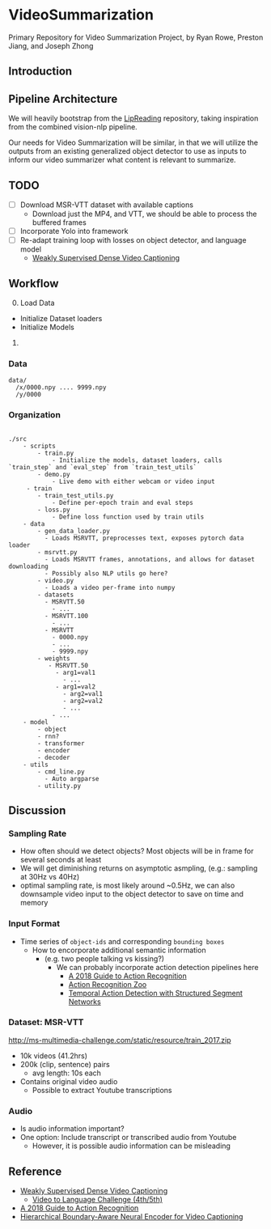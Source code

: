 # VideoSummarization

Primary Repository for Video Summarization Project, by Ryan Rowe, Preston Jiang,
and Joseph Zhong

## Introduction

## Pipeline Architecture

We will heavily bootstrap from the
[LipReading](https://github.com/joseph-zhong/LipReading/) repository, taking
inspiration from the combined vision-nlp pipeline. 

Our needs for Video Summarization will be similar, in that we will utilize the
outputs from an existing generalized object detector to use as inputs to inform
our video summarizer what content is relevant to summarize.

## TODO

- [ ] Download MSR-VTT dataset with available captions
  - Download just the MP4, and VTT, we should be able to process the buffered
    frames
- [ ] Incorporate Yolo into framework
- [ ] Re-adapt training loop with losses on object detector, and language model
  - [Weakly Supervised Dense Video
    Captioning](https://arxiv.org/pdf/1704.01502.pdf)

## Workflow

0. Load Data
  - Initialize Dataset loaders
  - Initialize Models
1. 


### Data
```text
data/
  /x/0000.npy .... 9999.npy
  /y/0000
```

### Organization

```text

./src
    - scripts
        - train.py
            - Initialize the models, dataset loaders, calls `train_step` and `eval_step` from `train_test_utils`
        - demo.py
            - Live demo with either webcam or video input
     - train
        - train_test_utils.py
            - Define per-epoch train and eval steps
        - loss.py
            - Define loss function used by train utils
    - data 
        - gen_data_loader.py
          - Loads MSRVTT, preprocesses text, exposes pytorch data loader 
        - msrvtt.py
          - Loads MSRVTT frames, annotations, and allows for dataset downloading
          - Possibly also NLP utils go here?
        - video.py
          - Loads a video per-frame into numpy
        - datasets
          - MSRVTT.50
            - ...
          - MSRVTT.100
            - ...
          - MSRVTT
            - 0000.npy
            - ...
            - 9999.npy
        - weights
           - MSRVTT.50
             - arg1=val1
               - ...
             - arg1=val2
               - arg2=val1
               - arg2=val2
               - ...
            - ...
    - model
        - object
        - rnn?
        - transformer
        - encoder
        - decoder
    - utils
        - cmd_line.py
          - Auto argparse
        - utility.py
```

## Discussion

### Sampling Rate

- How often should we detect objects? Most objects will be in frame for several
  seconds at least
- We will get diminishing returns on asymptotic asmpling, (e.g.: sampling at
  30Hz vs 40Hz)
- optimal sampling rate, is most likely around ~0.5Hz, we can also downsample
  video input to the object detector to save on time and memory

### Input Format

- Time series of `object-ids` and corresponding `bounding boxes`
  - How to encorporate additional semantic information 
    - (e.g. two people talking vs kissing?)
      - We can probably incorporate action detection pipelines here
        - [A 2018 Guide to Action
          Recognition](http://blog.qure.ai/notes/deep-learning-for-videos-action-recognition-review)
        - [Action Recognition Zoo](https://github.com/coderSkyChen/Action_Recognition_Zoo)
        - [Temporal Action Detection with Structured Segment
          Networks](https://github.com/yjxiong/action-detection)

### Dataset: MSR-VTT

http://ms-multimedia-challenge.com/static/resource/train_2017.zip

- 10k videos (41.2hrs)
- 200k (clip, sentence) pairs
  - avg length: 10s each
- Contains original video audio
  - Possible to extract Youtube transcriptions

### Audio

- Is audio information important?
- One option: Include transcript or transcribed audio from Youtube
  - However, it is possible audio information can be misleading

## Reference

- [Weakly Supervised Dense Video
    Captioning](https://arxiv.org/pdf/1704.01502.pdf)
  - [Video to Language Challenge
    (4th/5th)](https://github.com/szq0214/MSR-VTT-Challenge)
- [A 2018 Guide to Action
          Recognition](http://blog.qure.ai/notes/deep-learning-for-videos-action-recognition-review)
- [Hierarchical Boundary-Aware Neural Encoder for Video Captioning](https://github.com/Yugnaynehc/banet)
